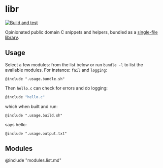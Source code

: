 # libr
[![Build and test](https://github.com/rootmos/libr/actions/workflows/test.yaml/badge.svg)](https://github.com/rootmos/libr/actions/workflows/test.yaml)

Opinionated public domain C snippets and helpers,
bundled as a [single-file library](https://github.com/nothings/stb).

## Usage
Select a few modules: from the list below or run `bundle -l` to list the
available modules.
For instance: `fail` and `logging`:
```shell
@include ".usage.bundle.sh"
```
Then `hello.c` can check for errors and do logging:
```c
@include "hello.c"
```
which when built and run:
```shell
@include ".usage.build.sh"
```
says hello:
```
@include ".usage.output.txt"
```

## Modules
@include "modules.list.md"
